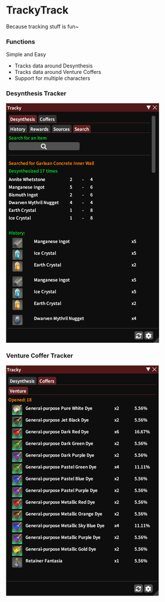 # TrackyTrack
Because tracking stuff is fun~


### Functions
Simple and Easy  
+ Tracks data around Desynthesis
+ Tracks data around Venture Coffers
+ Support for multiple characters

### Desynthesis Tracker
![desynthesis](TrackyTrack/images/desynthesis.png)

### Venture Coffer Tracker
![coffer](TrackyTrack/images/venturecoffer.png)

